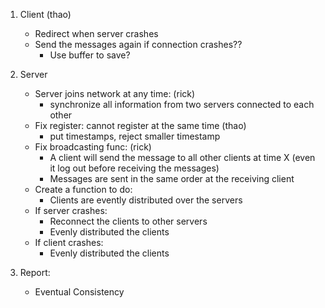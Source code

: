 1. Client (thao)
	- Redirect when server crashes
	- Send the messages again if connection crashes?? 
		+ Use buffer to save?
	
2. Server
	- Server joins network at any time: (rick)
		+ synchronize all information from two servers connected to each other
	- Fix register: cannot register at the same time (thao)
		+ put timestamps, reject smaller timestamp
	- Fix broadcasting func: (rick)
		+ A client will send the message to all other clients at time X (even it log out before receiving the messages)
		+ Messages are sent in the same order at the receiving client
	- Create a function to do: 
		+ Clients are evently distributed over the servers
	- If server crashes:
		+ Reconnect the clients to other servers
		+ Evenly distributed the clients
	- If client crashes: 
		+ Evenly distributed the clients

3. Report:
	- Eventual Consistency
		
	
